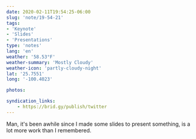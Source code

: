 ```yaml
---
date: 2020-02-11T19:54:25-06:00
slug: 'note/19-54-21'
tags:
- 'Keynote'
- 'Slides'
- 'Presentations'
type: 'notes'
lang: 'en'
weather: '58.53°F'
weather-summary: 'Mostly Cloudy'
weather-icon: 'partly-cloudy-night'
lat: '25.7551'
long: '-100.4023'

photos:

syndication_links:
    - https://brid.gy/publish/twitter
---
```

Man, it's been awhile since I made some slides to present something, is a lot more work than I remembered.
  